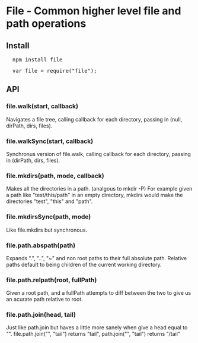# File - Common higher level file and path operations

## Install

<pre>
  npm install file
</pre>

<pre>
  var file = require("file");
</pre>

## API

### file.walk(start, callback)

Navigates a file tree, calling callback for each directory, passing in (null, dirPath, dirs, files).


### file.walkSync(start, callback)

Synchronus version of file.walk, calling callback for each directory, passing in (dirPath, dirs, files).


### file.mkdirs(path, mode, callback)

Makes all the directories in a path. (analgous to mkdir -P) For example given a path like "test/this/path" in an empty directory, mkdirs would make the directories "test", "this" and "path".


### file.mkdirsSync(path, mode)

Like file.mkdirs but synchronous.


### file.path.abspath(path)

Expands ".", "..", "~" and non root paths to their full absolute path. Relative paths default to being children of the current working directory.


### file.path.relpath(root, fullPath)

Given a root path, and a fullPath attempts to diff between the two to give us an acurate path relative to root.


### file.path.join(head, tail)

Just like path.join but haves a little more sanely when give a head equal to "". file.path.join("", "tail") returns "tail", path.join("", "tail") returns "/tail"
